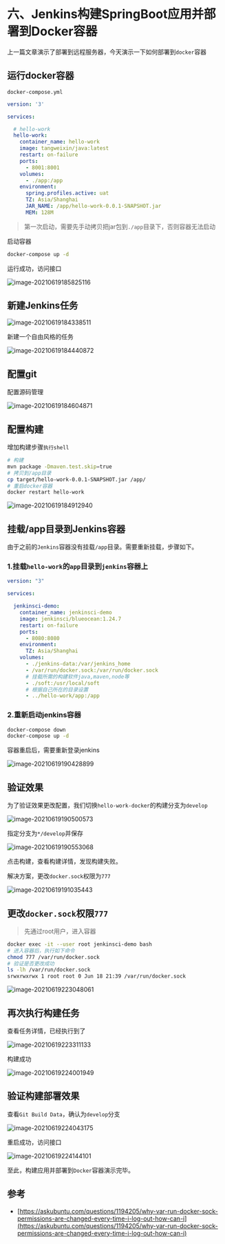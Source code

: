 # 六、Jenkins构建SpringBoot应用并部署到Docker容器

上一篇文章演示了部署到远程服务器，今天演示一下如何部署到`docker`容器

## 运行docker容器

`docker-compose.yml`

```yaml
version: '3'

services:

  # hello-work
  hello-work:
    container_name: hello-work
    image: tangweixin/java:latest
    restart: on-failure
    ports:
      - 8001:8001
    volumes:
      - ./app:/app
    environment:
      spring.profiles.active: uat
      TZ: Asia/Shanghai
      JAR_NAME: /app/hello-work-0.0.1-SNAPSHOT.jar
      MEM: 128M
```

> 第一次启动，需要先手动拷贝把jar包到`./app`目录下，否则容器无法启动

启动容器

```bash
docker-compose up -d 
```

运行成功，访问接口

![image-20210619185825116](./assets/008i3skNgy1grns02t3zij30vo08ywix.jpg)

## 新建Jenkins任务

![image-20210619184338511](./assets/008i3skNgy1grnrkpp23hj31d30u0jzv.jpg)

<!-- more -->

新建一个自由风格的任务

![image-20210619184440872](./assets/008i3skNgy1grnrlsfpj5j31d30u0485.jpg)

## 配置git

配置源码管理

![image-20210619184604871](./assets/008i3skNgy1grnrn888epj31d30u0wkq.jpg)

## 配置构建

增加构建步骤`执行shell`

```bash
# 构建
mvn package -Dmaven.test.skip=true
# 拷贝到/app目录
cp target/hello-work-0.0.1-SNAPSHOT.jar /app/
# 重启docker容器
docker restart hello-work
```

![image-20210619184912940](./assets/008i3skNgy1grnrqhqk1sj31d30u045j.jpg)

## 挂载/app目录到Jenkins容器

由于之前的`Jenkins`容器没有挂载`/app`目录。需要重新挂载，步骤如下。

### 1.挂载`hello-work`的`app`目录到`jenkins`容器上

```yaml
version: "3"

services:

  jenkinsci-demo:
    container_name: jenkinsci-demo
    image: jenkinsci/blueocean:1.24.7
    restart: on-failure
    ports:
      - 8080:8080
    environment:
      TZ: Asia/Shanghai
    volumes:
      - ./jenkins-data:/var/jenkins_home
      - /var/run/docker.sock:/var/run/docker.sock
      # 挂载所需的构建软件java,maven,node等
      - ./soft:/usr/local/soft
      # 根据自己所在的目录设置
      - ../hello-work/app:/app
```

### 2.重新启动jenkins容器

```bash
docker-compose down
docker-compose up -d 
```

容器重启后，需要重新登录jenkins

![image-20210619190428899](./assets/008i3skNgy1grns6e34nqj31d30u0jw2.jpg)


## 验证效果

为了验证效果更改配置，我们切换`hello-work-docker`的构建分支为`develop`

![image-20210619190500573](./assets/008i3skNgy1grns6x2bedj31d30u0dqd.jpg)

指定分支为`*/develop`并保存


![image-20210619190553068](./assets/008i3skNgy1grns7tpb2aj31d30u07ai.jpg)

点击构建，查看构建详情，发现构建失败。

解决方案，更改`docker.sock`权限为`777`

![image-20210619191035443](./assets/008i3skNgy1grnscqbnl5j31d30u0wp7.jpg)

## 更改`docker.sock`权限`777`

> 先通过root用户，进入容器

```bash
docker exec -it --user root jenkinsci-demo bash
# 进入容器后，执行如下命令
chmod 777 /var/run/docker.sock 
# 验证是否更改成功
ls -lh /var/run/docker.sock
srwxrwxrwx 1 root root 0 Jun 18 21:39 /var/run/docker.sock
```

![image-20210619223048061](./assets/008i3skNgy1grny52ff6gj30y00f6gsc.jpg)

## 再次执行构建任务

查看任务详情，已经执行到了

![image-20210619223311133](./assets/008i3skNgy1grny7klov0j31d30u047u.jpg)

构建成功

![image-20210619224001949](./assets/008i3skNgy1grnyenk10nj31d30u0aj8.jpg)

## 验证构建部署效果

查看`Git Build Data`，确认为`develop`分支

![image-20210619224043175](./assets/008i3skNgy1grnyfd6ln2j31d30u046m.jpg)

重启成功，访问接口

![image-20210619224144101](./assets/008i3skNgy1grnygf3m9uj30vo08ytdi.jpg)

至此，构建应用并部署到`Docker`容器演示完毕。

## 参考

- [https://askubuntu.com/questions/1194205/why-var-run-docker-sock-permissions-are-changed-every-time-i-log-out-how-can-i](https://askubuntu.com/questions/1194205/why-var-run-docker-sock-permissions-are-changed-every-time-i-log-out-how-can-i)

